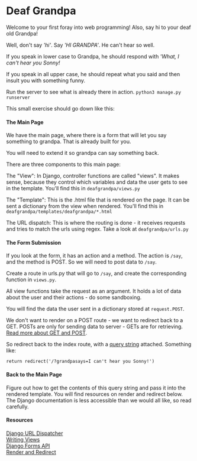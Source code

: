 Deaf Grandpa
============

Welcome to your first foray into web programming! Also, say hi to your deaf old Grandpa!

Well, don't say *'hi'*. Say *'HI GRANDPA'*. He can't hear so well.

If you speak in lower case to Grandpa, he should respond with *'What, I can't hear you Sonny!*

If you speak in all upper case, he should repeat what you said and then insult you with something funny.

Run the server to see what is already there in action. `python3 manage.py runserver`

This small exercise should go down like this:

#### The Main Page

We have the main page, where there is a form that will let you say something to grandpa. That is already built for you.

You will need to extend it so grandpa can say something back.

There are three components to this main page:

The "View": In Django, controller functions are called "views". It makes sense, because they control which variables and data the user gets to see in the template. You'll find this in `deafgrandpa/views.py`

The "Template": This is the .html file that is rendered on the page. It can be sent a dictionary from the view when rendered. You'll find this in `deafgrandpa/templates/deafgrandpa/*.html`

The URL dispatch: This is where the routing is done - it receives requests and tries to match the urls using regex. Take a look at `deafgrandpa/urls.py`

#### The Form Submission

If you look at the form, it has an action and a method. The action is `/say`, and the method is POST. So we will need to post data to `/say`.

Create a route in urls.py that will go to `/say`, and create the corresponding function in `views.py`.

All view functions take the request as an argument. It holds a lot of data about the user and their actions - do some sandboxing.

You will find the data the user sent in a dictionary stored at `request.POST`.

We don't want to render on a POST route - we want to redirect back to a GET. POSTs are only for sending data to server - GETs are for retrieving. [Read more about GET and POST](http://www.w3schools.com/tags/ref_httpmethods.asp).

So redirect back to the index route, with a [query string](http://en.wikipedia.org/wiki/Query_string) attached. Something like:
```
return redirect('/?grandpasays=I can't hear you Sonny!')
```
#### Back to the Main Page

Figure out how to get the contents of this query string and pass it into the rendered template. You will find resources on render and redirect below. The Django documentation is less accessible than we would all like, so read carefully.

#### Resources

[Django URL Dispatcher](https://docs.djangoproject.com/en/stable/topics/http/urls/)  
[Writing Views](https://docs.djangoproject.com/en/stable/topics/http/views/)  
[Django Forms API](https://docs.djangoproject.com/en/stable/ref/forms/api/)  
[Render and Redirect](https://docs.djangoproject.com/en/stable/topics/http/shortcuts/)
